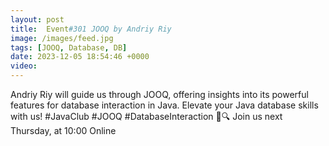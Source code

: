 ```yaml
---
layout: post
title:  Event#301 JOOQ by Andriy Riy
image: /images/feed.jpg
tags: [JOOQ, Database, DB]
date: 2023-12-05 18:54:46 +0000
video: 
---
```


Andriy Riy will guide us through JOOQ, offering insights into its powerful features for database interaction in Java. Elevate your Java database skills with us! #JavaClub #JOOQ #DatabaseInteraction 🚀🔍
Join us next Thursday, at 10:00 Online
